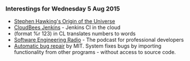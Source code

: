 ### Interestings for Wednesday 5 Aug 2015

- [Stephen Hawking's Origin of the Universe](http://www.hawking.org.uk/the-origin-of-the-universe.html)
- [CloudBees Jenkins](https://www.cloudbees.com/products/cloudbees-jenkins-platform) - Jenkins CI in the cloud
- (format %r 123) in CL translates numbers to words
- [Software Engineering Radio](http://www.se-radio.net/) - The podcast for professional developers
- [Automatic bug repair](http://newsoffice.mit.edu/2015/automatic-code-bug-repair-0629) by MIT. System fixes bugs by importing functionality from other programs - without access to source code.
